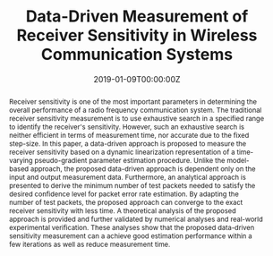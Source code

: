 ---
title: "Data-Driven Measurement of Receiver Sensitivity in Wireless Communication Systems
"
authors:
  - Yuan Ma
  - admin
  - Zhi Quan
  - H. Vincent Poor
# author_notes:
# - "Equal contribution"
# - "Equal contribution"
date: "2019-01-09T00:00:00Z"
doi: ""

# Schedule page publish date (NOT publication's date).
publishDate: "2024-03-01T00:00:00Z"

# Publication type.
# Accepts a single type but formatted as a YAML list (for Hugo requirements).
# Enter a publication type from the CSL standard.
publication_types: ["article-journal"]

# Publication name and optional abbreviated publication name.
publication: "IEEE Transactions on Communications "
publication_short: "*TCOM*"

abstract: Receiver sensitivity is one of the most important parameters in determining the overall performance of a radio frequency communication system. The traditional receiver sensitivity measurement is to use exhaustive search in a specified range to identify the receiver's sensitivity. However, such an exhaustive search is neither efficient in terms of measurement time, nor accurate due to the fixed step-size. In this paper, a data-driven approach is proposed to measure the receiver sensitivity based on a dynamic linearization representation of a time-varying pseudo-gradient parameter estimation procedure. Unlike the model-based approach, the proposed data-driven approach is dependent only on the input and output measurement data. Furthermore, an analytical approach is presented to derive the minimum number of test packets needed to satisfy the desired confidence level for packet error rate estimation. By adapting the number of test packets, the proposed approach can converge to the exact receiver sensitivity with less time. A theoretical analysis of the proposed approach is provided and further validated by numerical analyses and real-world experimental verification. These analyses show that the proposed data-driven sensitivity measurement can a achieve good estimation performance within a few iterations as well as reduce measurement time.

# # Summary. An optional shortened abstract.
# summary: Lorem ipsum dolor sit amet, consectetur adipiscing elit. Duis posuere tellus ac convallis placerat. Proin tincidunt magna sed ex sollicitudin condimentum.

# tags:
# - Source Themes
featured: false

# links:
# - name: ""
#   url: ""
url_pdf: https://ieeexplore.ieee.org/abstract/document/8606141/authors#authors
url_code: ''
url_dataset: ''
url_poster: ''
url_project: ''
url_slides: ''
url_source: ''
url_video: ''

# Featured image
# To use, add an image named `featured.jpg/png` to your page's folder. 
image:
  caption: 'Image credit: [**Unsplash**](https://unsplash.com/photos/jdD8gXaTZsc)'
  focal_point: ""
  preview_only: false

# Associated Projects (optional).
#   Associate this publication with one or more of your projects.
#   Simply enter your project's folder or file name without extension.
#   E.g. `internal-project` references `content/project/internal-project/index.md`.
#   Otherwise, set `projects: []`.
# projects: []

# Slides (optional).
#   Associate this publication with Markdown slides.
#   Simply enter your slide deck's filename without extension.
#   E.g. `slides: "example"` references `content/slides/example/index.md`.
#   Otherwise, set `slides: ""`.
# slides: example
---